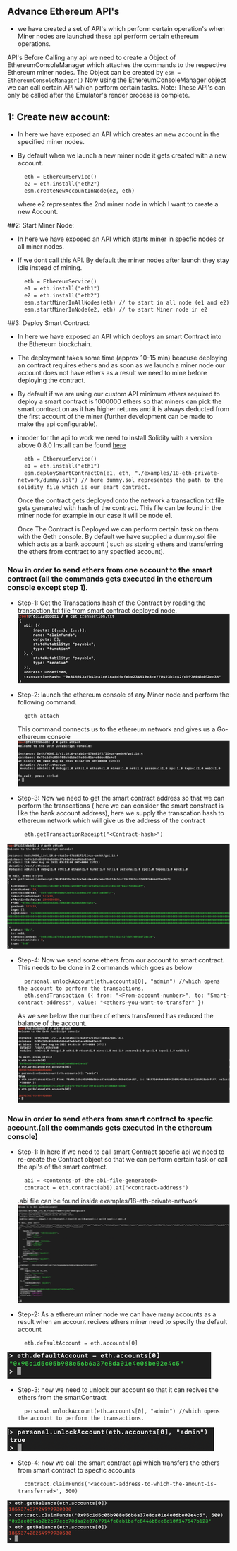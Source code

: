 ## Advance Ethereum API's
- we have created a set of API's which perform certain operation's when Miner nodes are launched these api perform certain ethereum operations.

API's 
	Before Calling any api we need to create a Object of EthereumConsoleManager which attaches the commands to the respective Ethereum miner nodes.
	The Object can be created by 
	```
	esm = EthereumConsoleManager()
	```
	Now using the EthereumConsoleManager object we can call certain API which perform certain tasks.
	Note: These API's can only be called after the Emulator's render process is complete.

## 1: Create new account:

- In here we have exposed an API which creates an new account in the specified miner nodes.
- By default when we launch a new miner node it gets created with a new account. 
		
		eth = EthereumService()
		e2 = eth.install("eth2")
		esm.createNewAccountInNode(e2, eth)
		
	where e2 representes the 2nd miner node in which I want to create a new Account.
	
##2: Start Miner Node:

- In here we have exposed an API which starts miner in specfic nodes or all miner nodes.
- If we dont call this API. By default the miner nodes after launch they stay idle instead of mining.
		
		eth = EthereumService()
		e1 = eth.install("eth1")
		e2 = eth.install("eth2")
		esm.startMinerInAllNodes(eth) // to start in all node (e1 and e2)
		esm.startMinerInNode(e2, eth) // to start Miner node in e2

##3: Deploy Smart Contract:

- In here we have exposed an API which deploys an smart Contract into the Ethereum blockchain.
- The deployment takes some time (approx 10-15 min) beacuse deploying an contract requires ethers and as soon as we launch a miner node our account does not have ethers as a result we need to mine before deploying the contract.
- By default if we are using our custom API minimum ethers required to deploy a smart contract is 1000000 ethers so that miners can pick the smart contract on as it has higher returns and it is always deducted from the first account of the miner (further development can be made to make the api configurable). 
- inroder for the api to work we need to install Solidity with a version above 0.8.0 Install can be found [here](https://docs.soliditylang.org/en/v0.8.0/installing-solidity.html#linux-packages)

		eth = EthereumService()
		e1 = eth.install("eth1")
		esm.deploySmartContractOn(e1, eth, "./examples/18-eth-private-network/dummy.sol") // here dummy.sol representes the path to the solidity file which is our smart contract.
	
	Once the contract gets deployed onto the network a transaction.txt file gets generated with hash of the contract. This file can be found in the miner node for example in our case it will be node e1.

	Once The Contract is Deployed we can perform certain task on them with the Geth console.
	By default we have supplied a dummy.sol file which acts as a bank account ( such as storing ethers and transferring the ethers from contract to any specfied account).

### Now in order to send ethers from one account to the smart contract (all the commands gets executed in the ethereum console except step 1).

- Step-1: Get the Transcations hash of the Contract by reading the transaction.txt file from smart contract deployed node.
![](pics/transactions-txt.png)

- Step-2: launch the ethereum console of any Miner node and perform the following command.
	 
		geth attach 
	 
	This command connects us to the ethereum network and gives us a Go-ethereum console
![](pics/geth-console.png)

- Step-3: Now we need to get the smart contract address so that we can perform the transcations ( here we can consider the smart constract is like the bank account address), here we supply the transcation hash to ethereum network which will give us the address of the contract
	
		eth.getTransactionReceipt("<Contract-hash>") 
	
![](pics/transcationsRecipt.png)

- Step-4: Now we send some ethers from our account to smart contract. This needs to be done in 2 commands which goes as below 
	
		personal.unlockAccount(eth.accounts[0], "admin") //which opens the account to perform the transactions.
		eth.sendTransaction ({ from: "<From-account-number>", to: "Smart-contract-address", value: "<ethers-you-want-to-transfer" })
	
	As we see below the number of ethers transferred has reduced the balance of the account.
![](pics/performTransacation.png)

### Now in order to send ethers from smart contract to specfic account.(all the commands gets executed in the ethereum console)
	
- Step-1: In here if we need to call smart Contract specfic api we need to re-create the Contract object so that we can perform certain task or call the api's of the smart contract.

		abi = <contents-of-the-abi-file-generated>
		contract = eth.contract(abi).at("<contract-address")
	.abi file can be found inside examples/18-eth-private-network
![](pics/ContractObject.png)

- Step-2: As a ethereum miner node we can have many accounts as a result when an account recives ethers miner need to specify the default account 

		eth.defaultAccount = eth.accounts[0]

![](pics/defaultAccount.png)
	
- Step-3: now we need to unlock our account so that it can recives the ethers from the smartContract
	
		personal.unlockAccount(eth.accounts[0], "admin") //which opens the account to perform the transactions.
	
![](pics/unlockAccount.png)
	
- Step-4: now we call the smart contract api which transfers the ethers from smart contract to specfic accounts
	
		contract.claimFunds('<account-address-to-which-the-amount-is-transferred>', 500)
	
![](pics/claimFunds.png)

